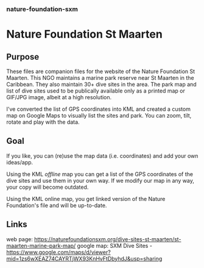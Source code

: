### nature-foundation-sxm
# Nature Foundation St Maarten

## Purpose
These files are companion files for the website of the Nature Foundation St Maarten.
This NGO maintains a marine park reserve near St Maarten in the Caribbean. 
They also maintain 30+ dive sites in the area. The park map and list of dive sites used to be publically available only as a printed map or GIF/JPG image, albeit at a high resolution.

I've converted the list of GPS coordinates into KML and created a custom map on Google Maps to visually list the sites and park. You can zoom, tilt, rotate and play with the data.

## Goal
If you like, you can (re)use the map data (i.e. coordinates) and add your own ideas/app.

Using the KML _offline_ map you can get a list of the GPS coordinates of the dive sites and use them in your own way. If we modify our map in any way, your copy will become outdated.

Using the KML online map, you get linked version of the Nature Foundation's file and will be up-to-date.

## Links
web page: https://naturefoundationsxm.org/dive-sites-st-maarten/st-maarten-marine-park-map/
google map: SXM Dive Sites - https://www.google.com/maps/d/viewer?mid=1zs6wXEAZ74CAYRTjWX93KnHvFtDbyhdJ&usp=sharing
